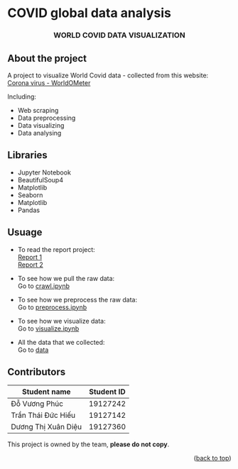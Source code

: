 # COVID global data analysis

<div id="top"></div>
<h3 align="center">WORLD COVID DATA VISUALIZATION</h3>
</div>

## About the project

A project to visualize World Covid data - collected from this website: [Corona virus - WorldOMeter](https://www.worldometers.info/coronavirus)

Including:
* Web scraping 
* Data preprocessing
* Data visualizing
* Data analysing

## Libraries
* Jupyter Notebook
* BeautifulSoup4
* Matplotlib
* Seaborn
* Matplotlib
* Pandas

## Usuage

* To read the report project:  
[Report 1](docs/lab1/19127242_19127142_19127360.pdf)  
[Report 2](docs/lab2/19127242_19127142_19127360.pdf)  

* To see how we pull the raw data:   
Go to [crawl.ipynb](src/crawl.ipynb)  

* To see how we preprocess the raw data:  
Go to [preprocess.ipynb](src/preprocess.ipynb)  

* To see how we visualize data:  
Go to [visualize.ipynb](src/visualize1.ipynb)  

* All the data that we collected:  
Go to [data](data)  

## Contributors
| Student name        | Student ID |
|---------------------|------------|
| Đỗ Vương Phúc       | 19127242   |
| Trần Thái Đức Hiếu  | 19127142   |
| Dương Thị Xuân Diệu | 19127360   |

This project is owned by the team, **please do not copy**. 

<p align="right">(<a href="#top">back to top</a>)</p>


